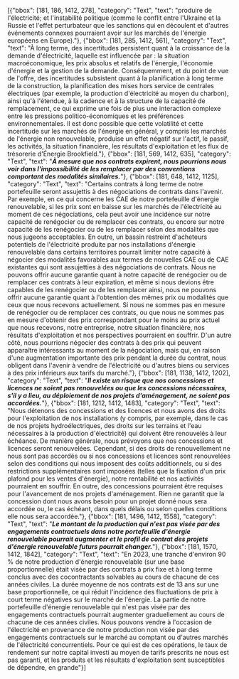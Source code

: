 [{"bbox": [181, 186, 1412, 278], "category": "Text", "text": "produire de l'électricité; et l'instabilité politique (comme le conflit entre l'Ukraine et la Russie et l'effet perturbateur que les sanctions qui en découlent et d'autres événements connexes pourraient avoir sur les marchés de l'énergie européens en Europe)."}, {"bbox": [181, 285, 1412, 561], "category": "Text", "text": "À long terme, des incertitudes persistent quant à la croissance de la demande d'électricité, laquelle est influencée par : la situation macroéconomique, les prix absolus et relatifs de l'énergie, l'économie d'énergie et la gestion de la demande. Conséquemment, et du point de vue de l'offre, des incertitudes subsistent quant à la planification à long terme de la construction, la planification des mises hors service de centrales électriques (par exemple, la production d'électricité au moyen du charbon), ainsi qu'à l'étendue, à la cadence et à la structure de la capacité de remplacement, ce qui exprime une fois de plus une interaction complexe entre les pressions politico-économiques et les préférences environnementales. Il est donc possible que cette volatilité et cette incertitude sur les marchés de l'énergie en général, y compris les marchés de l'énergie non renouvelable, produise un effet négatif sur l'actif, le passif, les activités, la situation financière, les résultats d'exploitation et les flux de trésorerie d'Énergie Brookfield."}, {"bbox": [181, 569, 1412, 635], "category": "Text", "text": "***À mesure que nos contrats expirent, nous pourrions nous voir dans l'impossibilité de les remplacer par des conventions comportant des modalités similaires.***"}, {"bbox": [181, 648, 1412, 1125], "category": "Text", "text": "Certains contrats à long terme de notre portefeuille seront assujettis à des négociations de contrats dans l'avenir. Par exemple, en ce qui concerne les CAE de notre portefeuille d'énergie renouvelable, si les prix sont en baisse sur les marchés de l'électricité au moment de ces négociations, cela peut avoir une incidence sur notre capacité de renégocier ou de remplacer ces contrats, ou encore sur notre capacité de les renégocier ou de les remplacer selon des modalités que nous jugeons acceptables. En outre, un bassin restreint d'acheteurs potentiels de l'électricité produite par nos installations d'énergie renouvelable dans certains territoires pourrait limiter notre capacité à négocier des modalités favorables aux termes de nouvelles CAE ou de CAE existantes qui sont assujetties à des négociations de contrats. Nous ne pouvons offrir aucune garantie quant à notre capacité de renégocier ou de remplacer ces contrats à leur expiration, et même si nous devions être capables de les renégocier ou de les remplacer ainsi, nous ne pouvons offrir aucune garantie quant à l'obtention des mêmes prix ou modalités que ceux que nous recevons actuellement. Si nous ne sommes pas en mesure de renégocier ou de remplacer ces contrats, ou que nous ne sommes pas en mesure d'obtenir des prix correspondant pour le moins au prix actuel que nous recevons, notre entreprise, notre situation financière, nos résultats d'exploitation et nos perspectives pourraient en souffrir. D'un autre côté, nous pourrions négocier des contrats à des prix qui peuvent apparaître intéressants au moment de la négociation, mais qui, en raison d'une augmentation importante des prix pendant la durée du contrat, nous obligent dans l'avenir à vendre de l'électricité ou d'autres biens ou services à des prix inférieurs aux tarifs du marché."}, {"bbox": [181, 1138, 1412, 1202], "category": "Text", "text": "***Il existe un risque que nos concessions et licences ne soient pas renouvelées ou que les concessions nécessaires, s'il y a lieu, au déploiement de nos projets d'aménagement, ne soient pas accordées.***"}, {"bbox": [181, 1212, 1412, 1483], "category": "Text", "text": "Nous détenons des concessions et des licences et nous avons des droits pour l'exploitation de nos installations (y compris, par exemple, dans le cas de nos projets hydroélectriques, des droits sur les terrains et l'eau nécessaires à la production d'électricité) qui doivent être renouvelés à leur échéance. De manière générale, nous prévoyons que nos concessions et licences seront renouvelées. Cependant, si des droits de renouvellement ne nous sont pas accordés ou si nos concessions et licences sont renouvelées selon des conditions qui nous imposent des coûts additionnels, ou si des restrictions supplémentaires sont imposées (telles que la fixation d'un prix plafond pour les ventes d'énergie), notre rentabilité et nos activités pourraient en souffrir. En outre, des concessions pourraient être requises pour l'avancement de nos projets d'aménagement. Rien ne garantit que la concession dont nous avons besoin pour un projet donné nous sera accordée ou, le cas échéant, dans quels délais ou selon quelles conditions elle nous sera accordée."}, {"bbox": [181, 1496, 1412, 1558], "category": "Text", "text": "***Le montant de la production qui n'est pas visée par des engagements contractuels dans notre portefeuille d'énergie renouvelable pourrait augmenter et le profil de contrat des projets d'énergie renouvelable futurs pourrait changer.***"}, {"bbox": [181, 1570, 1412, 1842], "category": "Text", "text": "En 2023, une tranche d'environ 90 % de notre production d'énergie renouvelable (sur une base proportionnelle) était visée par des contrats à prix fixe et à long terme conclus avec des cocontractants solvables au cours de chacune de ces années civiles. La durée moyenne de nos contrats est de 13 ans sur une base proportionnelle, ce qui réduit l'incidence des fluctuations de prix à court terme négatives sur le marché de l'énergie. La partie de notre portefeuille d'énergie renouvelable qui n'est pas visée par des engagements contractuels pourrait augmenter graduellement au cours de chacune de ces années civiles. Nous pouvons vendre à l'occasion de l'électricité en provenance de notre production non visée par des engagements contractuels sur le marché au comptant ou d'autres marchés de l'électricité concurrentiels. Pour ce qui est de ces opérations, le taux de rendement sur notre capital investi au moyen de tarifs prescrits ne nous est pas garanti, et les produits et les résultats d'exploitation sont susceptibles de dépendre, en grande"}]